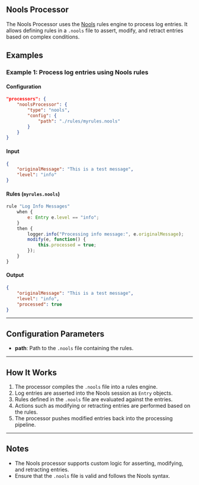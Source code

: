 ## Nools Processor

The Nools Processor uses the [Nools](https://github.com/C2FO/nools) rules engine to process log entries. It allows defining rules in a `.nools` file to assert, modify, and retract entries based on complex conditions.

## Examples

### Example 1: Process log entries using Nools rules
#### Configuration
```json
"processors": {
	"noolsProcessor": {
		"type": "nools",
		"config": {
			"path": "./rules/myrules.nools"
		}
	}
}
```

#### Input
```json
{
	"originalMessage": "This is a test message",
	"level": "info"
}
```

#### Rules (`myrules.nools`)
```javascript
rule "Log Info Messages"
	when {
		e: Entry e.level == "info";
	}
	then {
		logger.info("Processing info message:", e.originalMessage);
		modify(e, function() {
			this.processed = true;
		});
	}
}
```

#### Output
```json
{
	"originalMessage": "This is a test message",
	"level": "info",
	"processed": true
}
```

---

## Configuration Parameters
* **path**: Path to the `.nools` file containing the rules.

---

## How It Works
1. The processor compiles the `.nools` file into a rules engine.
2. Log entries are asserted into the Nools session as `Entry` objects.
3. Rules defined in the `.nools` file are evaluated against the entries.
4. Actions such as modifying or retracting entries are performed based on the rules.
5. The processor pushes modified entries back into the processing pipeline.

---

## Notes
- The Nools processor supports custom logic for asserting, modifying, and retracting entries.
- Ensure that the `.nools` file is valid and follows the Nools syntax.
